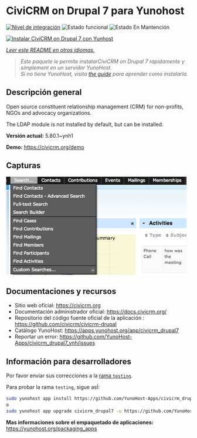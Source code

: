 <!--
Este archivo README esta generado automaticamente<https://github.com/YunoHost/apps/tree/master/tools/readme_generator>
No se debe editar a mano.
-->

# CiviCRM on Drupal 7 para Yunohost

[![Nivel de integración](https://apps.yunohost.org/badge/integration/civicrm_drupal7)](https://ci-apps.yunohost.org/ci/apps/civicrm_drupal7/)
![Estado funcional](https://apps.yunohost.org/badge/state/civicrm_drupal7)
![Estado En Mantención](https://apps.yunohost.org/badge/maintained/civicrm_drupal7)

[![Instalar CiviCRM on Drupal 7 con Yunhost](https://install-app.yunohost.org/install-with-yunohost.svg)](https://install-app.yunohost.org/?app=civicrm_drupal7)

*[Leer este README en otros idiomas.](./ALL_README.md)*

> *Este paquete le permite instalarCiviCRM on Drupal 7 rapidamente y simplement en un servidor YunoHost.*  
> *Si no tiene YunoHost, visita [the guide](https://yunohost.org/install) para aprender como instalarla.*

## Descripción general

Open source constituent relationship management (CRM) for non-profits, NGOs and advocacy organizations.

The LDAP module is not installed by default, but can be installed.


**Versión actual:** 5.80.1~ynh1

**Demo:** <https://civicrm.org/demo>

## Capturas

![Captura de CiviCRM on Drupal 7](./doc/screenshots/screenshot.png)

## Documentaciones y recursos

- Sitio web oficial: <https://civicrm.org>
- Documentación administrador oficial: <https://docs.civicrm.org/>
- Repositorio del código fuente oficial de la aplicación : <https://github.com/civicrm/civicrm-drupal>
- Catálogo YunoHost: <https://apps.yunohost.org/app/civicrm_drupal7>
- Reportar un error: <https://github.com/YunoHost-Apps/civicrm_drupal7_ynh/issues>

## Información para desarrolladores

Por favor enviar sus correcciones a la [rama `testing`](https://github.com/YunoHost-Apps/civicrm_drupal7_ynh/tree/testing).

Para probar la rama `testing`, sigue asÍ:

```bash
sudo yunohost app install https://github.com/YunoHost-Apps/civicrm_drupal7_ynh/tree/testing --debug
o
sudo yunohost app upgrade civicrm_drupal7 -u https://github.com/YunoHost-Apps/civicrm_drupal7_ynh/tree/testing --debug
```

**Mas informaciones sobre el empaquetado de aplicaciones:** <https://yunohost.org/packaging_apps>
